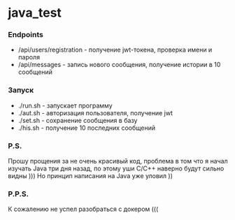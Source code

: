# java_test

### Endpoints
* /api/users/registration - получение jwt-токена, проверка имени и пароля
* /api/messages - запись нового сообщения, получение истории в 10 сообщений

### Запуск
* ./run.sh - запускает программу
* ./aut.sh - авторизация пользователя, получение jwt
* ./set.sh - сохранение сообщения в базу
* ./his.sh - получение 10 последних сообщений

### P.S.
Прошу прощения за не очень красивый код, проблема в том что я начал изучать Java три дня назад, по этому уши C/C++ наверно будут сильно видны ))) Но принцип написания на Java уже уловил ))

### P.P.S.
К сожалению не успел разобраться с докером (((

